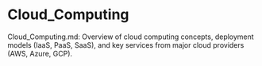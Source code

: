 # Cloud_Computing

Cloud_Computing.md: Overview of cloud computing concepts, deployment models (IaaS, PaaS, SaaS), and key services from major cloud providers (AWS, Azure, GCP).
